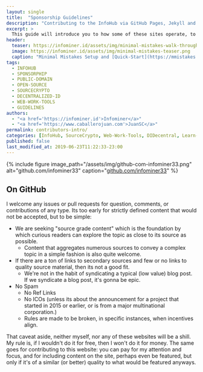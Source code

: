 ```yaml
---
layout: single
title:  "Sponsorship Guidelines"
description: "Contributing to the InfoHub via GitHub Pages, Jekyll and Minimal Mistakes."
excerpt: >
  This guide will introduce you to how some of these sites operate, to encourage participation. From the simplest way to begin contributing, to an overview of how I'm using Minimal Mistakes, and Publishing Content for Free via GitHub Pages.
header:
  teaser: https://infominer.id/assets/img/minimal-mistakes-walk-through.png
  image: https://infominer.id/assets/img/minimal-mistakes-teaser.png
  caption: "Minimal Mistakes Setup and [Quick-Start](https://mmistakes.github.io/minimal-mistakes/docs/quick-start-guide/) for the ⧉InfoHub⧉."
tags: 
  - INFOHUB
  - SPONSORPHIP
  - PUBLIC-DOMAIN
  - OPEN-SOURCE
  - SOURCECRYPTO
  - DECENTRALIZED-ID
  - WEB-WORK-TOOLS
  - GUIDELINES
authors: 
  - "<a href='https://infominer.id'>Infominer</a>"
  - "<a href='https://www.caballerojuan.com'>JuanSC</a>"
permalink: contributors-intro/
categories: [InfoHub, SourceCrypto, Web-Work-Tools, DIDecentral, Learn-Crypto-Trading]
published: false
last_modified_at: 2019-06-23T11:22:33-23:00
---
```



{% include figure image_path="/assets/img/github-com-infominer33.png" alt="github.com/infominer33" caption="[github.com/infominer33](https://github.com/infominer33)" %}

## On GitHub

I welcome any issues or pull requests for question, comments, or contributions of any type. Its too early for strictly defined content that would not be accepted, but to be simple:

* We are seeking "source grade content" which is the foundation by which curious readers can explore the topic as close to its source as possible.
  * Content that aggregates numerous sources to convey a complex topic in a simple fashion is also quite welcome.
* If there are a ton of links to secondary sources and few or no links to quality source material, then its not a good fit.
  * We're not in the habit of syndicating a typical (low value) blog post. If we syndicate a blog post, it's gonna be epic.
* No Spam
  * No Ref Links
  * No ICOs (unless its about the announcement for a project that started in 2015 or earlier, or is from a major multinational corporation.)
  * Rules are made to be broken, in specific instances, when incentives align.


That caveat aside, neither myself, nor any of these websites will be a shill. My rule is, if I wouldn't do it for free, then I won't do it for money. The same goes for contributing to this website: you can pay for my attention and focus, and for including content on the site, perhaps even be featured, but only if it's of a similar (or better) quality to what would be featured anyways.

